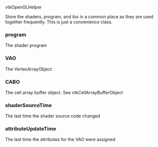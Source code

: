 vtkOpenGLHelper

Store the shaders, program, and ibo in a common place
as they are used together frequently. This is just
a convenience class.

### program

The shader program

### VAO

The VertexArrayObject

### CABO

The cell array buffer object. See vtkCellArrayBufferObject

### shaderSourceTime

The last time the shader source code changed

###  attributeUpdateTime

The last time  the attributes for the VAO were assigned
